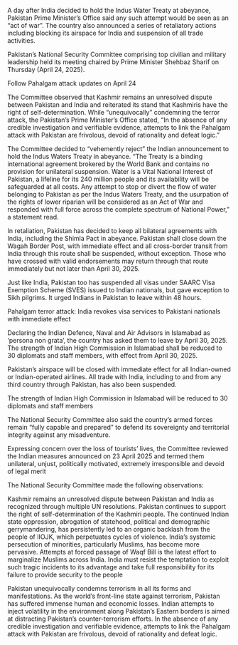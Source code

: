 A day after India decided to hold the Indus Water Treaty at abeyance, Pakistan Prime Minister’s Office said any such attempt would be seen as an “act of war”. The country also announced a series of retaliatory actions including blocking its airspace for India and suspension of all trade activities.

Pakistan’s National Security Committee comprising top civilian and military leadership held its meeting chaired by Prime Minister Shehbaz Sharif on Thursday (April 24, 2025).

Follow Pahalgam attack updates on April 24

The Committee observed that Kashmir remains an unresolved dispute between Pakistan and India and reiterated its stand that Kashmiris have the right of self-determination. While “unequivocally” condemning the terror attack, the Pakistan’s Prime Minister’s Office stated, “In the absence of any credible investigation and verifiable evidence, attempts to link the Pahalgam attack with Pakistan are frivolous, devoid of rationality and defeat logic.”

The Committee decided to “vehemently reject” the Indian announcement to hold the Indus Waters Treaty in abeyance. “The Treaty is a binding international agreement brokered by the World Bank and contains no provision for unilateral suspension. Water is a Vital National Interest of Pakistan, a lifeline for its 240 million people and its availability will be safeguarded at all costs. Any attempt to stop or divert the flow of water belonging to Pakistan as per the Indus Waters Treaty, and the usurpation of the rights of lower riparian will be considered as an Act of War and responded with full force across the complete spectrum of National Power,” a statement read.

In retaliation, Pakistan has decided to keep all bilateral agreements with India, including the Shimla Pact in abeyance. Pakistan shall close down the Wagah Border Post, with immediate effect and all cross-border transit from India through this route shall be suspended, without exception. Those who have crossed with valid endorsements may return through that route immediately but not later than April 30, 2025.

Just like India, Pakistan too has suspended all visas under SAARC Visa Exemption Scheme (SVES) issued to Indian nationals, but gave exception to Sikh pilgrims. It urged Indians in Pakistan to leave within 48 hours.

 Pahalgam terror attack: India revokes visa services to Pakistani nationals with immediate effect

Declaring the Indian Defence, Naval and Air Advisors in Islamabad as ‘persona non grata’, the country has asked them to leave by April 30, 2025. The strength of Indian High Commission in Islamabad shall be reduced to 30 diplomats and staff members, with effect from April 30, 2025.

Pakistan’s airspace will be closed with immediate effect for all Indian-owned or Indian-operated airlines. All trade with India, including to and from any third country through Pakistan, has also been suspended.

The strength of Indian High Commission in Islamabad will be reduced to 30 diplomats and staff members

The National Security Committee also said the country’s armed forces remain “fully capable and prepared” to defend its sovereignty and territorial integrity against any misadventure.

Expressing concern over the loss of tourists’ lives, the Committee reviewed the Indian measures announced on 23 April 2025 and termed them unilateral, unjust, politically motivated, extremely irresponsible and devoid of legal merit

The National Security Committee made the following observations:

Kashmir remains an unresolved dispute between Pakistan and India as recognized through multiple UN resolutions. Pakistan continues to support the right of self-determination of the Kashmiri people. The continued Indian state oppression, abrogation of statehood, political and demographic gerrymandering, has persistently led to an organic backlash from the people of IIOJK, which perpetuates cycles of violence. India’s systemic persecution of minorities, particularly Muslims, has become more pervasive. Attempts at forced passage of Waqf Bill is the latest effort to marginalize Muslims across India. India must resist the temptation to exploit such tragic incidents to its advantage and take full responsibility for its failure to provide security to the people

Pakistan unequivocally condemns terrorism in all its forms and manifestations. As the world’s front-line state against terrorism, Pakistan has suffered immense human and economic losses. Indian attempts to inject volatility in the environment along Pakistan’s Eastern borders is aimed at distracting Pakistan’s counter-terrorism efforts. In the absence of any credible investigation and verifiable evidence, attempts to link the Pahalgam attack with Pakistan are frivolous, devoid of rationality and defeat logic.